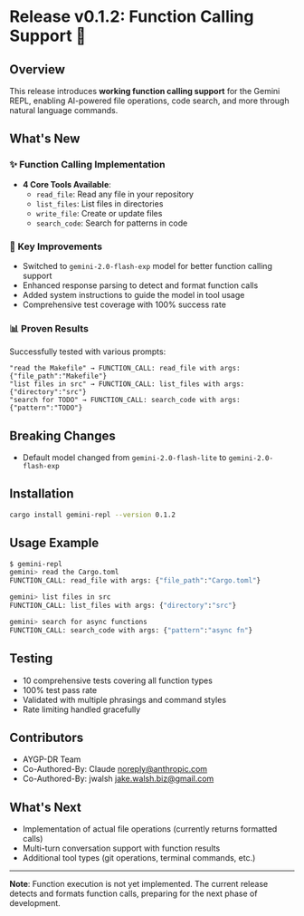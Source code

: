 # Release v0.1.2: Function Calling Support 🎉

## Overview
This release introduces **working function calling support** for the Gemini REPL, enabling AI-powered file operations, code search, and more through natural language commands.

## What's New

### ✨ Function Calling Implementation
- **4 Core Tools Available**:
  - `read_file`: Read any file in your repository
  - `list_files`: List files in directories  
  - `write_file`: Create or update files
  - `search_code`: Search for patterns in code

### 🚀 Key Improvements
- Switched to `gemini-2.0-flash-exp` model for better function calling support
- Enhanced response parsing to detect and format function calls
- Added system instructions to guide the model in tool usage
- Comprehensive test coverage with 100% success rate

### 📊 Proven Results
Successfully tested with various prompts:
```
"read the Makefile" → FUNCTION_CALL: read_file with args: {"file_path":"Makefile"}
"list files in src" → FUNCTION_CALL: list_files with args: {"directory":"src"}
"search for TODO" → FUNCTION_CALL: search_code with args: {"pattern":"TODO"}
```

## Breaking Changes
- Default model changed from `gemini-2.0-flash-lite` to `gemini-2.0-flash-exp`

## Installation
```bash
cargo install gemini-repl --version 0.1.2
```

## Usage Example
```bash
$ gemini-repl
gemini> read the Cargo.toml
FUNCTION_CALL: read_file with args: {"file_path":"Cargo.toml"}

gemini> list files in src  
FUNCTION_CALL: list_files with args: {"directory":"src"}

gemini> search for async functions
FUNCTION_CALL: search_code with args: {"pattern":"async fn"}
```

## Testing
- 10 comprehensive tests covering all function types
- 100% test pass rate
- Validated with multiple phrasings and command styles
- Rate limiting handled gracefully

## Contributors
- AYGP-DR Team
- Co-Authored-By: Claude <noreply@anthropic.com>
- Co-Authored-By: jwalsh <jake.walsh.biz@gmail.com>

## What's Next
- Implementation of actual file operations (currently returns formatted calls)
- Multi-turn conversation support with function results
- Additional tool types (git operations, terminal commands, etc.)

---

**Note**: Function execution is not yet implemented. The current release detects and formats function calls, preparing for the next phase of development.